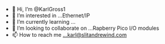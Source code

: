 - 👋 Hi, I’m @KarlGross1
- 👀 I’m interested in ...Ethernet/IP
- 🌱 I’m currently learning ...
- 💞️ I’m looking to collaborate on ...Rapberry Pico I/O modules
- 📫 How to reach me ...karl@slitandrewind.com

<!---
KarlGross1/KarlGross1 is a ✨ special ✨ repository because its `README.md` (this file) appears on your GitHub profile.
You can click the Preview link to take a look at your changes.
--->
